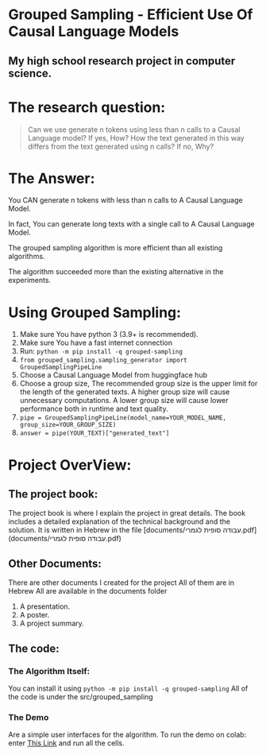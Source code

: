 # Grouped Sampling - Efficient Use Of Causal Language Models

## My high school research project in computer science.

# The research question:
> Can we use generate n tokens using less than n calls to a Causal Language model?
> If yes, How? 
> How the text generated in this way differs from the text generated using n calls?
> If no, Why?


# The Answer:

You CAN generate n tokens with less than n calls to A Causal Language Model.

In fact, You can generate long texts with a single call to A Causal Language Model.

The grouped sampling algorithm is more efficient than all existing algorithms.

The algorithm succeeded more than the existing alternative in the experiments.

# Using Grouped Sampling:

1. Make sure You have python 3 (3.9+ is recommended).
2. Make sure You have a fast internet connection
3. Run: `python -m pip install -q grouped-sampling`
4. `from grouped_sampling.sampling_generator import GroupedSamplingPipeLine`
5. Choose a Causal Language Model from huggingface hub
6. Choose a group size, 
The recommended group size is the upper limit for the length of the generated texts.
A higher group size will cause unnecessary computations.
A lower group size will cause lower performance both in runtime and text quality.
7. `pipe = GroupedSamplingPipeLine(model_name=YOUR_MODEL_NAME, group_size=YOUR_GROUP_SIZE)`
8. `answer = pipe(YOUR_TEXT)["generated_text"]`


# Project OverView:

## The project book:
The project book is where I explain the project in great details.
The book includes a detailed explanation of the technical background and the solution. 
It is written in Hebrew in the file [documents/עבודה סופית לגמרי.pdf](documents/עבודה סופית לגמרי.pdf)

## Other Documents:
There are other documents I created for the project
All of them are in Hebrew
All are available in the documents folder
1. A presentation.
2. A poster.
3. A project summary.

## The code:

### The Algorithm Itself:
You can install it using `python -m pip install -q grouped-sampling`
All of the code is under the src/grouped_sampling

### The Demo
Are a simple user interfaces for the algorithm.
To run the demo on colab:
enter [This Link](https://colab.research.google.com/github/yonikremer/final_project/blob/master/colab_demo.ipynb) and run all the cells.
